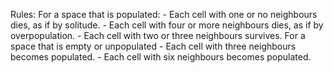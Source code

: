 Rules:
For a space that is populated:
    - Each cell with one or no neighbours dies, as if by solitude.
    - Each cell with four or more neighbours dies, as if by overpopulation.
    - Each cell with two or three neighbours survives.
For a space that is empty or unpopulated
    - Each cell with three neighbours becomes populated.
    - Each cell with six neighbours becomes populated.